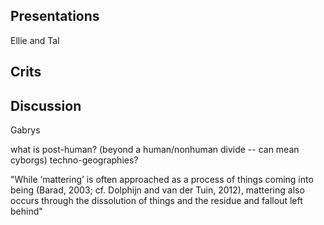 ## Presentations

Ellie and Tal


## Crits



## Discussion

Gabrys

what is post-human? (beyond a human/nonhuman divide -- can mean cyborgs)
techno-geographies?

"While ‘mattering’ is often approached as a process of things coming into being (Barad, 2003; cf. Dolphijn and van der Tuin, 2012), mattering also occurs through the dissolution of things and the residue and fallout left behind"
